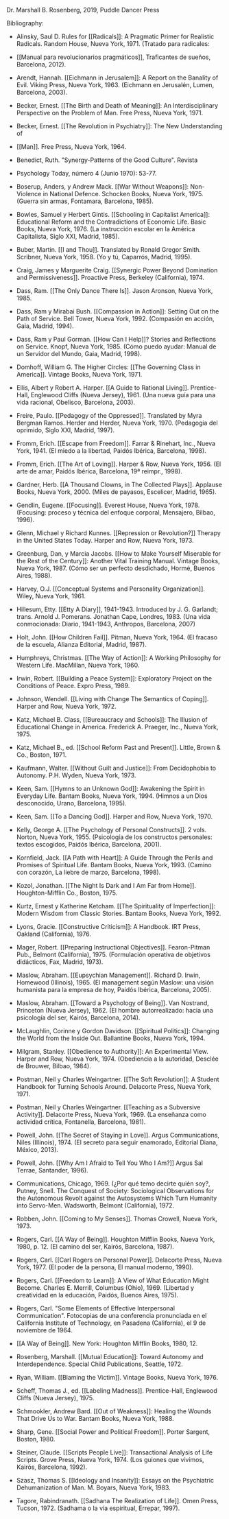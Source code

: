 Dr. Marshall B. Rosenberg, 2019, Puddle Dancer Press

Bibliography:

- Alinsky, Saul D. Rules for [[Radicals]]: A Pragmatic Primer for Realistic Radicals. Random House, Nueva York, 1971. (Tratado para radicales:

- [[Manual para revolucionarios pragmáticos]], Traficantes de sueños, Barcelona, 2012).

- Arendt, Hannah. [[Eichmann in Jerusalem]]: A Report on the Banality of Evil. Viking Press, Nueva York, 1963. (Eichmann en Jerusalén, Lumen, Barcelona, 2003).

- Becker, Ernest. [[The Birth and Death of Meaning]]: An Interdisciplinary Perspective on the Problem of Man. Free Press, Nueva York, 1971.

- Becker, Ernest. [[The Revolution in Psychiatry]]: The New Understanding of

- [[Man]]. Free Press, Nueva York, 1964.

- Benedict, Ruth. "Synergy-Patterns of the Good Culture". Revista

- Psychology Today, número 4 (Junio 1970): 53-77.

- Boserup, Anders, y Andrew Mack. [[War Without Weapons]]: Non-Violence in National Defence. Schocken Books, Nueva York, 1975. (Guerra sin armas, Fontamara, Barcelona, 1985).

- Bowles, Samuel y Herbert Gintis. [[Schooling in Capitalist America]]: Educational Reform and the Contradictions of Economic Life. Basic Books, Nueva York, 1976. (La instrucción escolar en la América Capitalista, Siglo XXI, Madrid, 1985).

- Buber, Martin. [[I and Thou]]. Translated by Ronald Gregor Smith. Scribner, Nueva York, 1958. (Yo y tú, Caparrós, Madrid, 1995).

- Craig, James y Marguerite Craig. [[Synergic Power Beyond Domination and Permissiveness]]. Proactive Press, Berkeley (California), 1974.

- Dass, Ram. [[The Only Dance There Is]]. Jason Aronson, Nueva York, 1985.

- Dass, Ram y Mirabai Bush. [[Compassion in Action]]: Setting Out on the Path of Service. Bell Tower, Nueva York, 1992. (Compasión en acción, Gaia, Madrid, 1994).

- Dass, Ram y Paul Gorman. [[How Can I Help]]? Stories and Reflections on Service. Knopf, Nueva York, 1985. (Cómo puedo ayudar: Manual de un Servidor del Mundo, Gaia, Madrid, 1998).

- Domhoff, William G. The Higher Circles: [[The Governing Class in America]]. Vintage Books, Nueva York, 1971.

- Ellis, Albert y Robert A. Harper. [[A Guide to Rational Living]]. Prentice-Hall, Englewood Cliffs (Nueva Jersey), 1961. (Una nueva guía para una vida racional, Obelisco, Barcelona, 2003).

- Freire, Paulo. [[Pedagogy of the Oppressed]]. Translated by Myra Bergman Ramos. Herder and Herder, Nueva York, 1970. (Pedagogia del oprimido, Siglo XXI, Madrid, 1997).

- Fromm, Erich. [[Escape from Freedom]]. Farrar & Rinehart, Inc., Nueva York, 1941. (El miedo a la libertad, Paidós Ibérica, Barcelona, 1998).

- Fromm, Erich. [[The Art of Loving]]. Harper & Row, Nueva York, 1956. (El arte de amar, Paidós Ibérica, Barcelona, 19ª reimpr., 1998).

- Gardner, Herb. [[A Thousand Clowns, in The Collected Plays]]. Applause Books, Nueva York, 2000. (Miles de payasos, Escelicer, Madrid, 1965).

- Gendlin, Eugene. [[Focusing]]. Everest House, Nueva York, 1978. (Focusing: proceso y técnica del enfoque corporal, Mensajero, Bilbao, 1996).

- Glenn, Michael y Richard Kunnes. [[Repression or Revolution?]] Therapy in the United States Today. Harper and Row, Nueva York, 1973.

- Greenburg, Dan, y Marcia Jacobs. [[How to Make Yourself Miserable for the Rest of the Century]]: Another Vital Training Manual. Vintage Books, Nueva York, 1987. (Cómo ser un perfecto desdichado, Hormé, Buenos Aires, 1988).

- Harvey, O.J. [[Conceptual Systems and Personality Organization]]. Wiley, Nueva York, 1961.

- Hillesum, Etty. [[Etty A Diary]], 1941-1943. Introduced by J. G. Garlandt; trans. Arnold J. Pomerans. Jonathan Cape, Londres, 1983. (Una vida conmocionada: Diario, 1941-1943, Anthropos, Barcelona, 2007)

- Holt, John. [[How Children Fail]]. Pitman, Nueva York, 1964. (El fracaso de la escuela, Alianza Editorial, Madrid, 1987).

- Humphreys, Christmas. [[The Way of Action]]: A Working Philosophy for Western Life. MacMillan, Nueva York, 1960.

- Irwin, Robert. [[Building a Peace System]]: Exploratory Project on the Conditions of Peace. Expro Press, 1989.

- Johnson, Wendell. [[Living with Change The Semantics of Coping]]. Harper and Row, Nueva York, 1972.

- Katz, Michael B. Class, [[Bureaucracy and Schools]]: The Illusion of Educational Change in America. Frederick A. Praeger, Inc., Nueva York, 1975.

- Katz, Michael B., ed. [[School Reform Past and Present]]. Little, Brown & Co., Boston, 1971.

- Kaufmann, Walter. [[Without Guilt and Justice]]: From Decidophobia to Autonomy. P.H. Wyden, Nueva York, 1973.

- Keen, Sam. [[Hymns to an Unknown God]]: Awakening the Spirit in Everyday Life. Bantam Books, Nueva York, 1994. (Himnos a un Dios desconocido, Urano, Barcelona, 1995).

- Keen, Sam. [[To a Dancing God]]. Harper and Row, Nueva York, 1970.

- Kelly, George A. [[The Psychology of Personal Constructs]]. 2 vols. Norton, Nueva York, 1955. (Psicología de los constructos personales: textos escogidos, Paidós Ibérica, Barcelona, 2001).

- Kornfield, Jack. [[A Path with Heart]]: A Guide Through the Perils and Promises of Spiritual Life. Bantam Books, Nueva York, 1993. (Camino con corazón, La liebre de marzo, Barcelona, 1998).

- Kozol, Jonathan. [[The Night Is Dark and I Am Far from Home]]. Houghton-Mifflin Co., Boston, 1975.

- Kurtz, Ernest y Katherine Ketcham. [[The Spirituality of Imperfection]]: Modern Wisdom from Classic Stories. Bantam Books, Nueva York, 1992.

- Lyons, Gracie. [[Constructive Criticism]]: A Handbook. IRT Press, Oakland (California), 1976.

- Mager, Robert. [[Preparing Instructional Objectives]]. Fearon-Pitman Pub., Belmont (California), 1975. (Formulación operativa de objetivos didácticos, Fax, Madrid, 1973).

- Maslow, Abraham. [[Eupsychian Management]]. Richard D. Irwin, Homewood (Illinois), 1965. (El management según Maslow: una visión humanista para la empresa de hoy, Paidós Ibérica, Barcelona, 2005).

- Maslow, Abraham. [[Toward a Psychology of Being]]. Van Nostrand, Princeton (Nueva Jersey), 1962. (El hombre autorrealizado: hacia una psicología del ser, Kairós, Barcelona, 2014).

- McLaughlin, Corinne y Gordon Davidson. [[Spiritual Politics]]: Changing the World from the Inside Out. Ballantine Books, Nueva York, 1994.

- Milgram, Stanley. [[Obedience to Authority]]: An Experimental View. Harper and Row, Nueva York, 1974. (Obediencia a la autoridad, Desclée de Brouwer, Bilbao, 1984).

- Postman, Neil y Charles Weingartner. [[The Soft Revolution]]: A Student Handbook for Turning Schools Around. Delacorte Press, Nueva York, 1971.

- Postman, Neil y Charles Weingartner. [[Teaching as a Subversive Activity]]. Delacorte Press, Nueva York, 1969. (La enseñanza como actividad crítica, Fontanella, Barcelona, 1981).

- Powell, John. [[The Secret of Staying in Love]]. Argus Communications, Niles (Illinois), 1974. (El secreto para seguir enamorado, Editorial Diana, México, 2013).

- Powell, John. [[Why Am I Afraid to Tell You Who I Am?]] Argus Sal Terrae, Santander, 1996).

- Communications, Chicago, 1969. (¿Por qué temo decirte quién soy?, Putney, Snell. The Conquest of Society: Sociological Observations for the Autonomous Revolt against the Autosystems Which Turn Humanity into Servo-Men. Wadsworth, Belmont (California), 1972.

- Robben, John. [[Coming to My Senses]]. Thomas Crowell, Nueva York, 1973.

- Rogers, Carl. [[A Way of Being]]. Houghton Mifflin Books, Nueva York, 1980, p. 12. (El camino del ser, Kairós, Barcelona, 1987).

- Rogers, Carl. [[Carl Rogers on Personal Power]]. Delacorte Press, Nueva York, 1977. (El poder de la persona, El manual moderno, 1990).

- Rogers, Carl. [[Freedom to Learn]]: A View of What Education Might Become. Charles E. Merrill, Columbus (Ohio), 1969. (Libertad y creatividad en la educación, Paidós, Buenos Aires, 1975).

- Rogers, Carl. "Some Elements of Effective Interpersonal Communication". Fotocopias de una conferencia pronunciada en el California Institute of Technology, en Pasadena (California), el 9 de noviembre de 1964.

- [[A Way of Being]]. New York: Houghton Mifflin Books, 1980, 12.

- Rosenberg, Marshall. [[Mutual Education]]: Toward Autonomy and Interdependence. Special Child Publications, Seattle, 1972.

- Ryan, William. [[Blaming the Victim]]. Vintage Books, Nueva York, 1976.

- Scheff, Thomas J., ed. [[Labeling Madness]]. Prentice-Hall, Englewood Cliffs (Nueva Jersey), 1975.

- Schmookler, Andrew Bard. [[Out of Weakness]]: Healing the Wounds That Drive Us to War. Bantam Books, Nueva York, 1988.

- Sharp, Gene. [[Social Power and Political Freedom]]. Porter Sargent, Boston, 1980.

- Steiner, Claude. [[Scripts People Live]]: Transactional Analysis of Life Scripts. Grove Press, Nueva York, 1974. (Los guiones que vivimos, Kairós, Barcelona, 1992).

- Szasz, Thomas S. [[Ideology and Insanity]]: Essays on the Psychiatric Dehumanization of Man. M. Boyars, Nueva York, 1983.

- Tagore, Rabindranath. [[Sadhana The Realization of Life]]. Omen Press, Tucson, 1972. (Sadhama o la vía espiritual, Errepar, 1997).